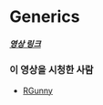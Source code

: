 # Generics

##### [영상 링크](https://youtu.be/n28M8iryFPw)

### 이 영상을 시청한 사람

- [RGunny](https://github.com/RGunny)
